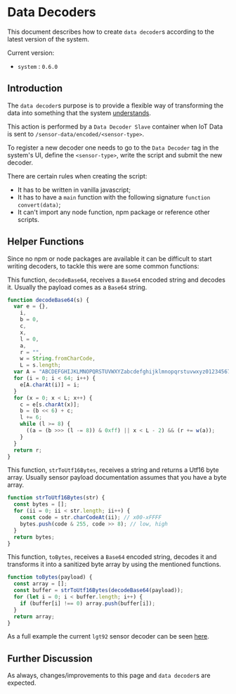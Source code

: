 # Data Decoders

This document describes how to create `data decoder`s according to the latest version of the system.

Current version:

- `system` : `0.6.0`

## Introduction

The `data decoder`s purpose is to provide a flexible way of transforming the data into something that the system [understands](../model/README.md).

This action is performed by a `Data Decoder Slave` container when IoT Data is sent to `/sensor-data/encoded/<sensor-type>`.

To register a new decoder one needs to go to the `Data Decoder` tag in the system's UI, define the `<sensor-type>`, write the script and submit the new decoder.

There are certain rules when creating the script:

- It has to be written in vanilla javascript;
- It has to have a `main` function with the following signature `function convert(data)`;
- It can't import any node function, npm package or reference other scripts.

## Helper Functions

Since no npm or node packages are available it can be difficult to start writing decoders, to tackle this were are some common functions:

This function, `decodeBase64`, receives a `Base64` encoded string and decodes it. Usually the payload comes as a `Base64` string.

``` js
function decodeBase64(s) {
  var e = {},
    i,
    b = 0,
    c,
    x,
    l = 0,
    a,
    r = "",
    w = String.fromCharCode,
    L = s.length;
  var A = "ABCDEFGHIJKLMNOPQRSTUVWXYZabcdefghijklmnopqrstuvwxyz0123456789+/";
  for (i = 0; i < 64; i++) {
    e[A.charAt(i)] = i;
  }
  for (x = 0; x < L; x++) {
    c = e[s.charAt(x)];
    b = (b << 6) + c;
    l += 6;
    while (l >= 8) {
      ((a = (b >>> (l -= 8)) & 0xff) || x < L - 2) && (r += w(a));
    }
  }
  return r;
}
```

This function, `strToUtf16Bytes`, receives a string and returns a Utf16 byte array. Usually sensor payload documentation assumes that you have a byte array.

``` js
function strToUtf16Bytes(str) {
  const bytes = [];
  for (ii = 0; ii < str.length; ii++) {
    const code = str.charCodeAt(ii); // x00-xFFFF
    bytes.push(code & 255, code >> 8); // low, high
  }
  return bytes;
}
```

This function, `toBytes`, receives a `Base64` encoded string, decodes it and transforms it into a sanitized byte array by using the mentioned functions.

``` js
function toBytes(payload) {
  const array = [];
  const buffer = strToUtf16Bytes(decodeBase64(payload));
  for (let i = 0; i < buffer.length; i++) {
    if (buffer[i] !== 0) array.push(buffer[i]);
  }
  return array;
}
```

As a full example the current `lgt92` sensor decoder can be seen [here](lgt92.js).

## Further Discussion

As always, changes/improvements to this page and `data decoder`s are expected.
